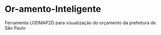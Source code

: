 # Or-amento-Inteligente
Ferramenta LODMAP2D para visualização do orçamento da prefeitura de São Paulo
